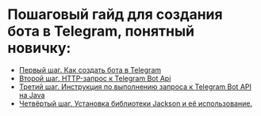 # Пошаговый гайд для создания бота в Telegram, понятный новичку:

- [Первый шаг. Как создать бота в Telegram](./book/step-01.md)
- [Второй шаг. HTTP-запрос к Telegram Bot Api](./book/step-02.md)
- [Третий шаг. Инструкция по выполнению запроса к Telegram Bot API на Java](./book/step-03.md)
- [Четвёртый шаг. Установка библиотеки Jackson и её использование.](./book/step-04.md)
